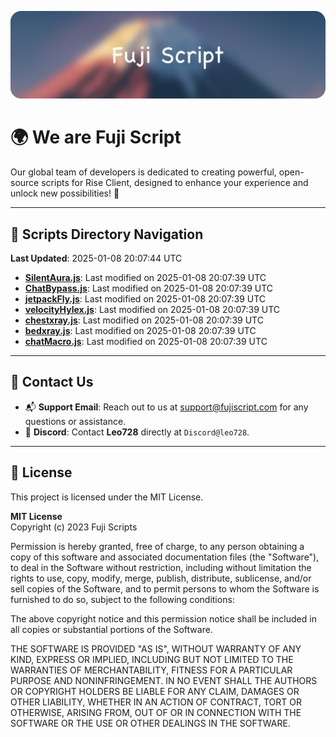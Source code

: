 ![Banner](.github/b.webp)

# 🌍 **We are Fuji Script**

Our global team of developers is dedicated to creating powerful, open-source scripts for Rise Client, designed to enhance your experience and unlock new possibilities! 🌟

---
<!-- SCRIPTS_NAVIGATION_START -->
## 📂 **Scripts Directory Navigation**

**Last Updated**: 2025-01-08 20:07:44 UTC

- **[SilentAura.js](scripts/SilentAura.js)**: Last modified on 2025-01-08 20:07:39 UTC
- **[ChatBypass.js](scripts/ChatBypass.js)**: Last modified on 2025-01-08 20:07:39 UTC
- **[jetpackFly.js](scripts/jetpackFly.js)**: Last modified on 2025-01-08 20:07:39 UTC
- **[velocityHylex.js](scripts/velocityHylex.js)**: Last modified on 2025-01-08 20:07:39 UTC
- **[chestxray.js](scripts/chestxray.js)**: Last modified on 2025-01-08 20:07:39 UTC
- **[bedxray.js](scripts/bedxray.js)**: Last modified on 2025-01-08 20:07:39 UTC
- **[chatMacro.js](scripts/chatMacro.js)**: Last modified on 2025-01-08 20:07:39 UTC

<!-- SCRIPTS_NAVIGATION_END -->

---

## 💬 **Contact Us**  
- 📬 **Support Email**: Reach out to us at [support@fujiscript.com](mailto:support@fujiscript.com) for any questions or assistance.  
- 💬 **Discord**: Contact **Leo728** directly at `Discord@leo728`.

---

## 📜 **License**

This project is licensed under the MIT License.  

**MIT License**  
Copyright (c) 2023 Fuji Scripts  

Permission is hereby granted, free of charge, to any person obtaining a copy of this software and associated documentation files (the "Software"), to deal in the Software without restriction, including without limitation the rights to use, copy, modify, merge, publish, distribute, sublicense, and/or sell copies of the Software, and to permit persons to whom the Software is furnished to do so, subject to the following conditions:  

The above copyright notice and this permission notice shall be included in all copies or substantial portions of the Software.  

THE SOFTWARE IS PROVIDED "AS IS", WITHOUT WARRANTY OF ANY KIND, EXPRESS OR IMPLIED, INCLUDING BUT NOT LIMITED TO THE WARRANTIES OF MERCHANTABILITY, FITNESS FOR A PARTICULAR PURPOSE AND NONINFRINGEMENT. IN NO EVENT SHALL THE AUTHORS OR COPYRIGHT HOLDERS BE LIABLE FOR ANY CLAIM, DAMAGES OR OTHER LIABILITY, WHETHER IN AN ACTION OF CONTRACT, TORT OR OTHERWISE, ARISING FROM, OUT OF OR IN CONNECTION WITH THE SOFTWARE OR THE USE OR OTHER DEALINGS IN THE SOFTWARE.  
